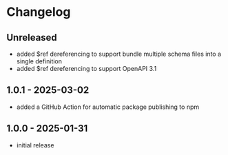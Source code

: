 # Changelog

## Unreleased

- added $ref dereferencing to support bundle multiple schema files into a single definition
- added $ref dereferencing to support OpenAPI 3.1

## 1.0.1 - 2025-03-02

- added a GitHub Action for automatic package publishing to npm

## 1.0.0 - 2025-01-31

- initial release
